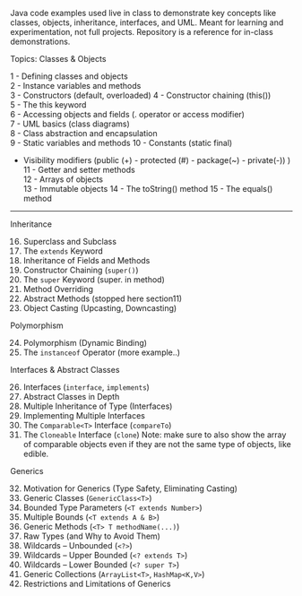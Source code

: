 Java code examples used live in class to demonstrate key concepts like classes, objects, inheritance, interfaces, and UML. Meant for learning and experimentation, not full projects. Repository is a reference for in-class demonstrations.

Topics:
Classes & Objects

1 - Defining classes and objects  
2 - Instance variables and methods  
3 - Constructors (default, overloaded) 
4 - Constructor chaining (this())  
5 - The this keyword  
6 - Accessing objects and fields (. operator or access modifier)  
7 - UML basics (class diagrams)  
8 - Class abstraction and encapsulation  
9 - Static variables and methods
10 - Constants (static final)  
   - Visibility modifiers  (public (+) - protected (#) - package(~) - private(-)) )
11 - Getter and setter methods  
12 - Arrays of objects  
13 - Immutable objects 
14 - The toString() method 
15 - The equals() method 

---

Inheritance

16. Superclass and Subclass
17. The `extends` Keyword
18. Inheritance of Fields and Methods
19. Constructor Chaining (`super()`)
20. The `super` Keyword (super. in method)
21. Method Overriding
22. Abstract Methods (stopped here section11)
23. Object Casting (Upcasting, Downcasting)

Polymorphism

24. Polymorphism (Dynamic Binding)
25. The `instanceof` Operator (more example..)

Interfaces & Abstract Classes

26. Interfaces (`interface`, `implements`)
27. Abstract Classes in Depth
28. Multiple Inheritance of Type (Interfaces)
29. Implementing Multiple Interfaces
30. The `Comparable<T>` Interface (`compareTo`)
31. The `Cloneable` Interface (`clone`)
Note: make sure to also show the array of comparable objects even if they are not 
the same type of objects, like edible. 

Generics

32. Motivation for Generics (Type Safety, Eliminating Casting)
33. Generic Classes (`GenericClass<T>`)
34. Bounded Type Parameters (`<T extends Number>`)
35. Multiple Bounds (`<T extends A & B>`)
36. Generic Methods (`<T> T methodName(...)`)
37. Raw Types (and Why to Avoid Them)
38. Wildcards – Unbounded (`<?>`)
39. Wildcards – Upper Bounded (`<? extends T>`)
40. Wildcards – Lower Bounded (`<? super T>`)
41. Generic Collections (`ArrayList<T>`, `HashMap<K,V>`)
42. Restrictions and Limitations of Generics

